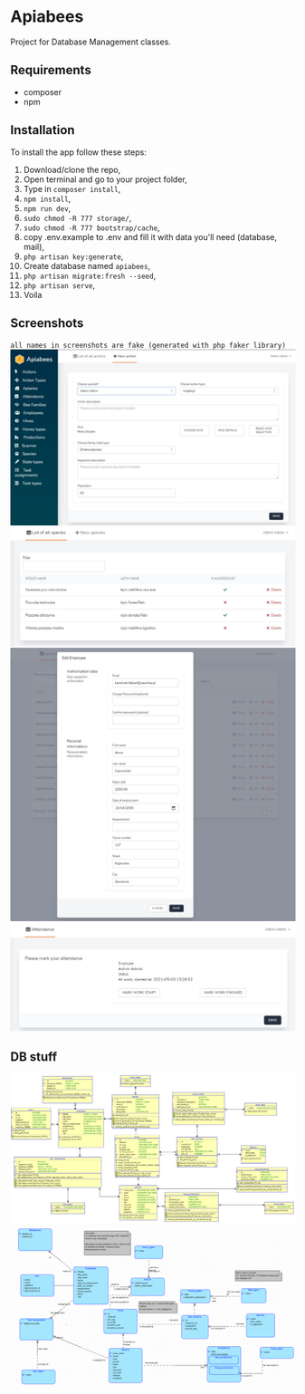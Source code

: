 # Apiabees
Project for Database Management classes.

## Requirements
* composer
* npm

## Installation 
To install the app follow these steps: 
1. Download/clone the repo,
2. Open terminal and go to your project folder, 
3. Type in `composer install`,
4. `npm install`,
5. `npm run dev`,
6. `sudo chmod -R 777 storage/`,
7. `sudo chmod -R 777 bootstrap/cache`,
8. copy .env.example to .env and fill it with data you'll need (database, mail),
9. `php artisan key:generate`,
10. Create database named `apiabees`,
11. `php artisan migrate:fresh --seed`,
12. `php artisan serve`,
13. Voila

## Screenshots
`all names in screenshots are fake (generated with php faker library)`
![newAction](https://github.com/roman-oberenkowski/Apiabees/blob/f5b27e81e3669e2009c34550aa84a709dad8777a/readme_resources/newAction.jpg)
![specieList](https://github.com/roman-oberenkowski/Apiabees/blob/f5b27e81e3669e2009c34550aa84a709dad8777a/readme_resources/SpeciesList.jpg)
![empEdit](https://github.com/roman-oberenkowski/Apiabees/blob/f5b27e81e3669e2009c34550aa84a709dad8777a/readme_resources/EmployeeEdit.jpg)
![attencance](https://github.com/roman-oberenkowski/Apiabees/blob/f5b27e81e3669e2009c34550aa84a709dad8777a/readme_resources/Attendance.jpg)

## DB stuff

![relschema](https://github.com/roman-oberenkowski/Apiabees/blob/f5b27e81e3669e2009c34550aa84a709dad8777a/readme_resources/Relational%20schema.png)
![entschema](https://github.com/roman-oberenkowski/Apiabees/blob/f5b27e81e3669e2009c34550aa84a709dad8777a/readme_resources/Entity%20schema.png)

